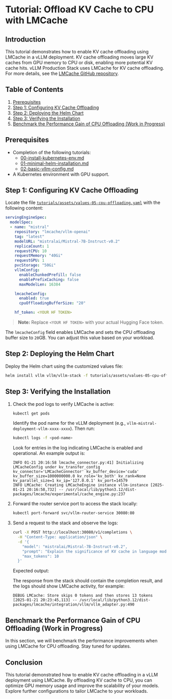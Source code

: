 # Tutorial: Offload KV Cache to CPU with LMCache

## Introduction

This tutorial demonstrates how to enable KV cache offloading using LMCache in a vLLM deployment. KV cache offloading moves large KV caches from GPU memory to CPU or disk, enabling more potential KV cache hits.
vLLM Production Stack uses LMCache for KV cache offloading. For more details, see the [LMCache GitHub repository](https://github.com/LMCache/LMCache).

## Table of Contents

1. [Prerequisites](#prerequisites)
2. [Step 1: Configuring KV Cache Offloading](#step-1-configuring-kv-cache-offloading)
3. [Step 2: Deploying the Helm Chart](#step-2-deploying-the-helm-chart)
4. [Step 3: Verifying the Installation](#step-3-verifying-the-installation)
5. [Benchmark the Performance Gain of CPU Offloading (Work in Progress)](#benchmark-the-performance-gain-of-cpu-offloading-work-in-progress)

## Prerequisites

- Completion of the following tutorials:
  - [00-install-kubernetes-env.md](00-install-kubernetes-env.md)
  - [01-minimal-helm-installation.md](01-minimal-helm-installation.md)
  - [02-basic-vllm-config.md](02-basic-vllm-config.md)
- A Kubernetes environment with GPU support.

## Step 1: Configuring KV Cache Offloading

Locate the file [`tutorials/assets/values-05-cpu-offloading.yaml`](assets/values-05-cpu-offloading.yaml) with the following content:

```yaml
servingEngineSpec:
  modelSpec:
  - name: "mistral"
    repository: "lmcache/vllm-openai"
    tag: "latest"
    modelURL: "mistralai/Mistral-7B-Instruct-v0.2"
    replicaCount: 1
    requestCPU: 10
    requestMemory: "40Gi"
    requestGPU: 1
    pvcStorage: "50Gi"
    vllmConfig:
      enableChunkedPrefill: false
      enablePrefixCaching: false
      maxModelLen: 16384

    lmcacheConfig:
      enabled: true
      cpuOffloadingBufferSize: "20"

    hf_token: <YOUR HF TOKEN>
```

> **Note:** Replace `<YOUR HF TOKEN>` with your actual Hugging Face token.

The `lmcacheConfig` field enables LMCache and sets the CPU offloading buffer size to `20`GB. You can adjust this value based on your workload.

## Step 2: Deploying the Helm Chart

Deploy the Helm chart using the customized values file:

```bash
helm install vllm vllm/vllm-stack -f tutorials/assets/values-05-cpu-offloading.yaml
```

## Step 3: Verifying the Installation

1. Check the pod logs to verify LMCache is active:

   ```bash
   kubectl get pods
   ```

   Identify the pod name for the vLLM deployment (e.g., `vllm-mistral-deployment-vllm-xxxx-xxxx`). Then run:

   ```bash
   kubectl logs -f <pod-name>
   ```

   Look for entries in the log indicating LMCache is enabled and operational. An example output is:

   ```plaintext
   INFO 01-21 20:16:58 lmcache_connector.py:41] Initializing LMCacheConfig under kv_transfer_config kv_connector='LMCacheConnector' kv_buffer_device='cuda' kv_buffer_size=1000000000.0 kv_role='kv_both' kv_rank=None kv_parallel_size=1 kv_ip='127.0.0.1' kv_port=14579
   INFO LMCache: Creating LMCacheEngine instance vllm-instance [2025-01-21 20:16:58,732] -- /usr/local/lib/python3.12/dist-packages/lmcache/experimental/cache_engine.py:237
   ```

2. Forward the router service port to access the stack locally:

   ```bash
   kubectl port-forward svc/vllm-router-service 30080:80
   ```

3. Send a request to the stack and observe the logs:

   ```bash
   curl -X POST http://localhost:30080/v1/completions \
     -H "Content-Type: application/json" \
     -d '{
       "model": "mistralai/Mistral-7B-Instruct-v0.2",
       "prompt": "Explain the significance of KV cache in language models.",
       "max_tokens": 10
     }'
   ```

   Expected output:

   The response from the stack should contain the completion result, and the logs should show LMCache activity, for example:

   ```plaintext
   DEBUG LMCache: Store skips 0 tokens and then stores 13 tokens [2025-01-21 20:23:45,113] -- /usr/local/lib/python3.12/dist-packages/lmcache/integration/vllm/vllm_adapter.py:490
   ```

## Benchmark the Performance Gain of CPU Offloading (Work in Progress)

In this section, we will benchmark the performance improvements when using LMCache for CPU offloading. Stay tuned for updates.

## Conclusion

This tutorial demonstrated how to enable KV cache offloading in a vLLM deployment using LMCache. By offloading KV cache to CPU, you can optimize GPU memory usage and improve the scalability of your models. Explore further configurations to tailor LMCache to your workloads.
